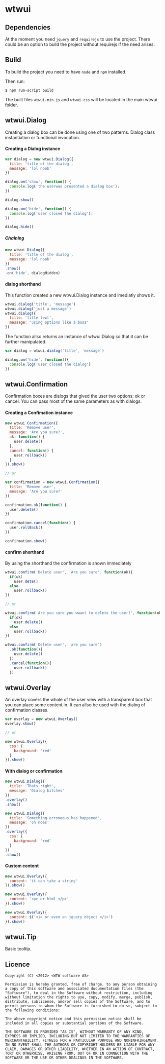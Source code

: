 
# wtwui

## Dependencies
At the moment you need `jquery` and `requirejs` to use the project. There could be an option to build the project without requirejs if the need arises.

## Build
To build the project you need to have `node` and `npm` installed.  

Then run:

```
$ npm run-script build
```

The built files `wtwui-min.js` and `wtwui.css` will be located in the main wtwui folder.

## wtwui.Dialog
Creating a dialog box can be done using one of two patterns. Dialog class instantiation or functional invocation.

#### Creating a Dialog instance  

```javascript
var dialog = new wtwui.Dialog({
  title: 'title of the dialog',
  message: 'lol noob'
})

dialog.on('show', function() {
  console.log('the userwas presented a dialog box');
})

dialog.show()

dialog.on('hide', function() {
  console.log('user closed the dialog');
})

dialog.hide()
```

##### Chaining

```javascript
new wtwui.Dialog({
  title: 'title of the dialog',
  message: 'lol noob'
})
.show()
.on('hide', dialogHidden)
```

#### dialog shorthand
This function created a new wtwui.Dialog instance and imediatly shows it.

```javascript
wtwui.dialog('title', 'message')
wtwui.dialog('just a message')
wtwui.dialog({
  title: 'title text',
  message: 'using options like a boss'
})
```

The function allso returns an instance of wtwui.Dialog so that it can be further manipulated.

```javascript
var dialog = wtwui.dialog('title', 'message')

dialog.on('hide', function(){
  console.log('user closed the dialog')
})
```

## wtwui.Confirmation
Confirmation boxes are dialogs that gived the user two options: ok or cancel. You can pass most of the same parameters as with dialogs.

#### Creating a Confimation instance
```javascript
new wtwui.Confirmation({
  title: 'Remove user',
  message: 'Are you sure?',
  ok: function() {
    user.delete()
  },
  cancel: function() {
    user.rollback()
  }
}).show()

// or

var confirmation = new wtwui.Confirmation({
  title: 'Remove user',
  message: 'Are you sure?'
})

confirmation.ok(function() {
  user.delete()
})

confirmation.cancel(function() {
  user.rollBack()
})

confirmation.show()
```

#### confirm shorthand
By using the shorthand the confirmation is shown immediately

```javascript
wtwui.confirm('Delete user', 'Are you sure', function(ok){
  if(ok)
    user.dete()
  else
    user.rollback()
})

// or

wtwui.confirm('Are you sure you wwant to delete the user?', function(ok){
  if(ok)
    user.delete()
  else
    user.rollback()
})

wtwui.confirm('Delete user', 'are you sure')
  .ok(function(){
    user.delete()
  })
  .cancel(function(){
    user.rollback()
  })
```

## wtwui.Overlay
An overlay covers the whole of the user view with a transparent box that you can place some content in. It can allso be used with the dialog of confirmation classes.

```javascript
var overlay = new wtwui.Overlay()
overlay.show()

// or

new wtwui.Overlay({
  css: {
    background: 'red'
  }
}).show()
```

#### With dialog or confirmation

```javascript
new wtwui.Dialog({
  title: 'Thats right',
  message: 'Dialog bitches'
})
.overlay()
.show()

new wtwui.Dialog({
  title: 'Something erroneous has happened',
  message: 'oh noes'
})
.overlay({
  css: {
    background: 'red'
  }
})
.show()
```

#### Custom content

```javascript
new wtwui.Overlay({
  content: 'it can take a string'
}).show()

new wtwui.Overlay({
  content: '<p> or html </p>'
}).show()

new wtwui.Overlay({
  content: $('<i> or even an jquery object </i>')
}).show()

```

## wtwui.Tip
Basic tooltip.


## Licence
```
Copyright (C) <2012> <WTW software AS>

Permission is hereby granted, free of charge, to any person obtaining a copy of this software and associated documentation files (the "Software"), to deal in the Software without restriction, including without limitation the rights to use, copy, modify, merge, publish, distribute, sublicense, and/or sell copies of the Software, and to permit persons to whom the Software is furnished to do so, subject to the following conditions:

The above copyright notice and this permission notice shall be included in all copies or substantial portions of the Software.

THE SOFTWARE IS PROVIDED "AS IS", WITHOUT WARRANTY OF ANY KIND, EXPRESS OR IMPLIED, INCLUDING BUT NOT LIMITED TO THE WARRANTIES OF MERCHANTABILITY, FITNESS FOR A PARTICULAR PURPOSE AND NONINFRINGEMENT. IN NO EVENT SHALL THE AUTHORS OR COPYRIGHT HOLDERS BE LIABLE FOR ANY CLAIM, DAMAGES OR OTHER LIABILITY, WHETHER IN AN ACTION OF CONTRACT, TORT OR OTHERWISE, ARISING FROM, OUT OF OR IN CONNECTION WITH THE SOFTWARE OR THE USE OR OTHER DEALINGS IN THE SOFTWARE.
```









